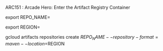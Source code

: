 ARC151 :  Arcade Hero: Enter the Artifact Registry Container 

export REPO_NAME=

export REGION=

gcloud artifacts repositories create $REPO_NAME --repository-format=maven --location=$REGION

